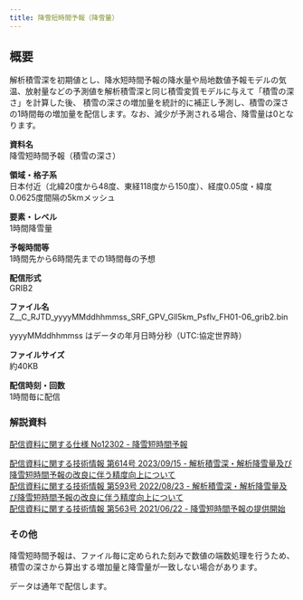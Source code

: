 ```yaml
---
title: 降雪短時間予報（降雪量）
---
```


## 概要
解析積雪深を初期値とし、降水短時間予報の降水量や局地数値予報モデルの気温、放射量などの予測値を解析積雪深と同じ積雪変質モデルに与えて「積雪の深さ」を計算した後、
積雪の深さの増加量を統計的に補正し予測し、積雪の深さの1時間毎の増加量を配信します。なお、減少が予測される場合、降雪量は0となります。


**資料名** <br/>
降雪短時間予報（積雪の深さ）

**領域・格子系** <br/>
日本付近（北緯20度から48度、東経118度から150度）、経度0.05度・緯度0.0625度間隔の5kmメッシュ

**要素・レベル** <br/>
1時間降雪量

**予報時間等** <br/>
1時間先から6時間先までの1時間毎の予想

**配信形式** <br/>
GRIB2

**ファイル名** <br/>
Z__C_RJTD_yyyyMMddhhmmss_SRF_GPV_Gll5km_Psflv_FH01-06_grib2.bin

yyyyMMddhhmmss はデータの年月日時分秒（UTC:協定世界時）

**ファイルサイズ** <br/>
約40KB

**配信時刻・回数** <br/>
1時間毎に配信

### 解説資料
[配信資料に関する仕様 No12302 - 降雪短時間予報](https://www.data.jma.go.jp/suishin/shiyou/pdf/no12302)


[配信資料に関する技術情報 第614号 2023/09/15 - 解析積雪深・解析降雪量及び降雪短時間予報の改良に伴う精度向上について](https://dmdata.jp/docs/jma/technical/614.pdf) <br/>
[配信資料に関する技術情報 第593号 2022/08/23 - 解析積雪深・解析降雪量及び降雪短時間予報の改良に伴う精度向上について](https://dmdata.jp/docs/jma/technical/593.pdf) <br/>
[配信資料に関する技術情報 第563号 2021/06/22 - 降雪短時間予報の提供開始](https://dmdata.jp/docs/jma/technical/563.pdf)


### その他
降雪短時間予報は、ファイル毎に定められた刻みで数値の端数処理を行うため、積雪の深さから算出する増加量と降雪量が一致しない場合があります。

データは通年で配信します。
